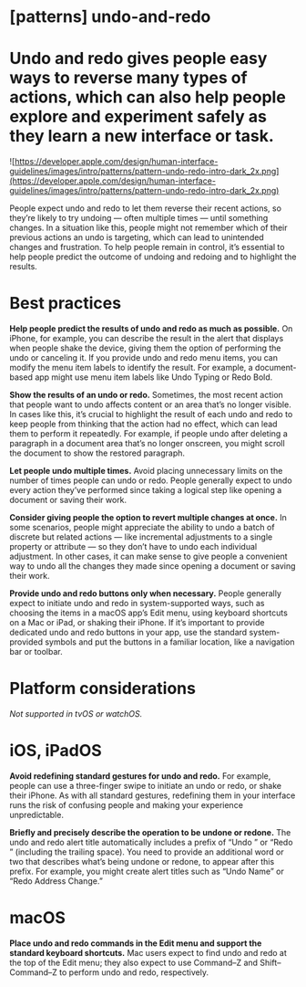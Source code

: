 # **[patterns] undo-and-redo**

# Undo and redo gives people easy ways to reverse many types of actions, which can also help people explore and experiment safely as they learn a new interface or task.

![https://developer.apple.com/design/human-interface-guidelines/images/intro/patterns/pattern-undo-redo-intro-dark_2x.png](https://developer.apple.com/design/human-interface-guidelines/images/intro/patterns/pattern-undo-redo-intro-dark_2x.png)

People expect undo and redo to let them reverse their recent actions, so they’re likely to try undoing — often multiple times — until something changes. In a situation like this, people might not remember which of their previous actions an undo is targeting, which can lead to unintended changes and frustration. To help people remain in control, it’s essential to help people predict the outcome of undoing and redoing and to highlight the results.

# **Best practices**

**Help people predict the results of undo and redo as much as possible.** On iPhone, for example, you can describe the result in the alert that displays when people shake the device, giving them the option of performing the undo or canceling it. If you provide undo and redo menu items, you can modify the menu item labels to identify the result. For example, a document-based app might use menu item labels like Undo Typing or Redo Bold.

**Show the results of an undo or redo.** Sometimes, the most recent action that people want to undo affects content or an area that’s no longer visible. In cases like this, it’s crucial to highlight the result of each undo and redo to keep people from thinking that the action had no effect, which can lead them to perform it repeatedly. For example, if people undo after deleting a paragraph in a document area that’s no longer onscreen, you might scroll the document to show the restored paragraph.

**Let people undo multiple times.** Avoid placing unnecessary limits on the number of times people can undo or redo. People generally expect to undo every action they’ve performed since taking a logical step like opening a document or saving their work.

**Consider giving people the option to revert multiple changes at once.** In some scenarios, people might appreciate the ability to undo a batch of discrete but related actions — like incremental adjustments to a single property or attribute — so they don’t have to undo each individual adjustment. In other cases, it can make sense to give people a convenient way to undo all the changes they made since opening a document or saving their work.

**Provide undo and redo buttons only when necessary.** People generally expect to initiate undo and redo in system-supported ways, such as choosing the items in a macOS app’s Edit menu, using keyboard shortcuts on a Mac or iPad, or shaking their iPhone. If it’s important to provide dedicated undo and redo buttons in your app, use the standard system-provided symbols and put the buttons in a familiar location, like a navigation bar or toolbar.

# **Platform considerations**

*Not supported in tvOS or watchOS.*

# **iOS, iPadOS**

**Avoid redefining standard gestures for undo and redo.** For example, people can use a three-finger swipe to initiate an undo or redo, or shake their iPhone. As with all standard gestures, redefining them in your interface runs the risk of confusing people and making your experience unpredictable.

**Briefly and precisely describe the operation to be undone or redone.** The undo and redo alert title automatically includes a prefix of “Undo ” or “Redo ” (including the trailing space). You need to provide an additional word or two that describes what’s being undone or redone, to appear after this prefix. For example, you might create alert titles such as “Undo Name” or “Redo Address Change.”

# **macOS**

**Place undo and redo commands in the Edit menu and support the standard keyboard shortcuts.** Mac users expect to find undo and redo at the top of the Edit menu; they also expect to use Command–Z and Shift–Command–Z to perform undo and redo, respectively.